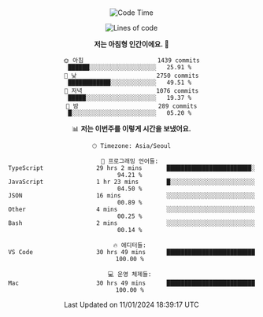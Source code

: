 <div align="center">

<br />

 <!--START_SECTION:waka-->
![Code Time](http://img.shields.io/badge/Code%20Time-1%2C917%20hrs%2034%20mins-blue)

![Lines of code](https://img.shields.io/badge/%EC%A0%80%EB%8A%94%20%EC%97%AC%ED%83%9C%EA%B9%8C%EC%A7%80%20-3.5%20million%20%EC%A4%84%EC%9D%98%20%EC%BD%94%EB%93%9C%EB%A5%BC%20%EC%9E%91%EC%84%B1%ED%96%88%EC%96%B4%EC%9A%94.-blue)

**저는 아침형 인간이에요. 🐤** 

```text
🌞 아침                     1439 commits        ██████░░░░░░░░░░░░░░░░░░░   25.91 % 
🌆 낮　                     2750 commits        ████████████░░░░░░░░░░░░░   49.51 % 
🌃 저녁                     1076 commits        █████░░░░░░░░░░░░░░░░░░░░   19.37 % 
🌙 밤　                     289 commits         █░░░░░░░░░░░░░░░░░░░░░░░░   05.20 % 
```


📊 **저는 이번주를 이렇게 시간을 보냈어요.** 

```text
🕑︎ Timezone: Asia/Seoul

💬 프로그래밍 언어들: 
TypeScript               29 hrs 2 mins       ████████████████████████░   94.21 % 
JavaScript               1 hr 23 mins        █░░░░░░░░░░░░░░░░░░░░░░░░   04.50 % 
JSON                     16 mins             ░░░░░░░░░░░░░░░░░░░░░░░░░   00.89 % 
Other                    4 mins              ░░░░░░░░░░░░░░░░░░░░░░░░░   00.25 % 
Bash                     2 mins              ░░░░░░░░░░░░░░░░░░░░░░░░░   00.14 % 

🔥 에디터들: 
VS Code                  30 hrs 49 mins      █████████████████████████   100.00 % 

💻 운영 체제들: 
Mac                      30 hrs 49 mins      █████████████████████████   100.00 % 
```


 Last Updated on 11/01/2024 18:39:17 UTC
<!--END_SECTION:waka-->

</div>
